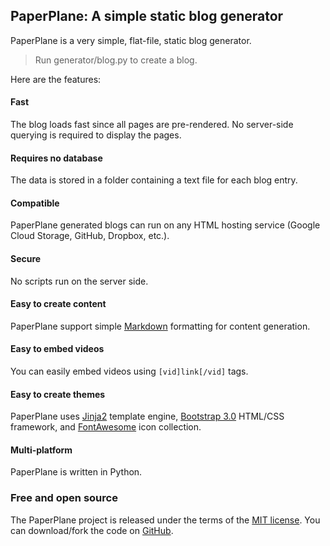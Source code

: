 ## PaperPlane: A simple static blog generator

PaperPlane is a very simple, flat-file, static blog generator.

> Run generator/blog.py to create a blog.

Here are the features:
#### Fast
The blog loads fast since all pages are pre-rendered. No server-side querying is required to display the pages.

#### Requires no database
The data is stored in a folder containing a text file for each blog entry.

#### Compatible
PaperPlane generated blogs can run on any HTML hosting service (Google Cloud Storage, GitHub, Dropbox, etc.).

#### Secure
No scripts run on the server side.

#### Easy to create content
PaperPlane support simple [Markdown](http://daringfireball.net/projects/markdown/) formatting for content generation.

#### Easy to embed videos
You can easily embed videos using `[vid]link[/vid]` tags.

#### Easy to create themes
PaperPlane uses [Jinja2](http://jinja.pocoo.org/docs/dev/) template engine, [Bootstrap 3.0](http://getbootstrap.com/) HTML/CSS framework, and [FontAwesome](http://fontawesome.io/) icon collection.

#### Multi-platform
PaperPlane is written in Python.

### Free and open source
The PaperPlane project is released under the terms of the [MIT license](http://en.wikipedia.org/wiki/MIT_License). You can download/fork the code on [GitHub](https://github.com/isikdogan/paperplane).